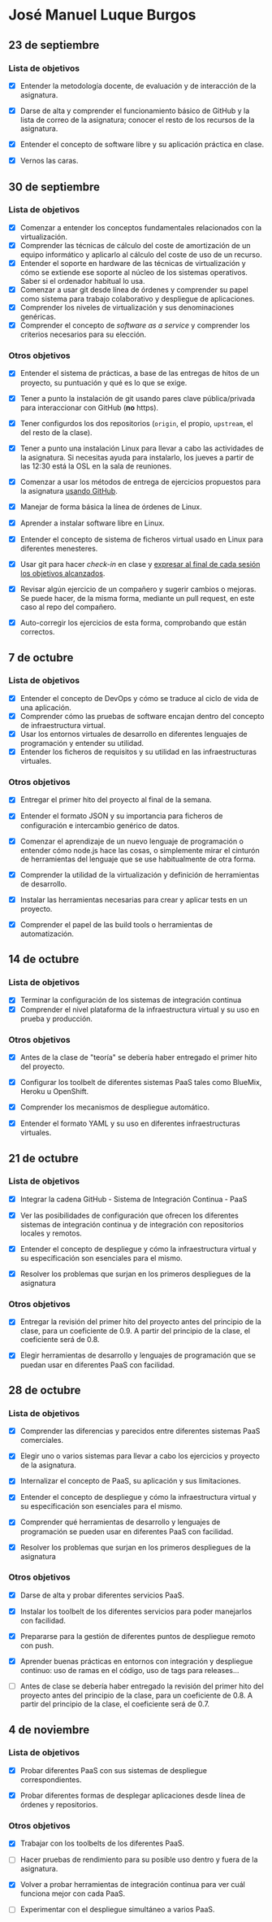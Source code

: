 # José Manuel Luque Burgos

## 23 de septiembre

### Lista de objetivos

 - [x] Entender la metodología docente, de evaluación y de interacción de la asignatura.
 - [x] Darse de alta y comprender el funcionamiento básico de GitHub y la lista de correo de la asignatura; conocer el resto de los recursos de la asignatura.
 - [x] Entender el concepto de software libre y su aplicación práctica en clase.
 - [x] Vernos las caras.


## 30 de septiembre

### Lista de objetivos

  - [x] Comenzar a entender los conceptos fundamentales relacionados con la virtualización.
  - [x] Comprender las técnicas de cálculo del coste de amortización de un equipo informático y aplicarlo al cálculo del coste de uso de un recurso.
  - [x] Entender el soporte en hardware de las técnicas de virtualización y cómo se extiende ese soporte al núcleo de los sistemas operativos. Saber si el
ordenador habitual lo usa.
  - [x] Comenzar a usar git desde línea de órdenes y comprender su papel como sistema para trabajo colaborativo y despliegue de aplicaciones.
  - [x] Comprender los niveles de virtualización y sus denominaciones genéricas.
  - [x] Comprender el concepto de *software as a service* y comprender los criterios necesarios para su elección.

### Otros objetivos

  - [x] Entender el sistema de prácticas, a base de las entregas de hitos de un proyecto, su puntuación y qué es lo que se exige.
  - [x] Tener a punto la instalación de git usando pares clave pública/privada para interaccionar con GitHub (**no** https).
  - [x] Tener configurdos los dos repositorios (`origin`, el propio, `upstream`, el del resto de la clase).
  - [x] Tener a punto una instalación Linux para llevar a cabo las actividades de la asignatura. Si necesitas ayuda para instalarlo, los jueves a partir de las
12:30 está la OSL en la sala de reuniones.
  - [x] Comenzar a usar los métodos de entrega de ejercicios propuestos para la asignatura [usando GitHub](../ejercicios/README.md).
  - [x] Manejar de forma básica la línea de órdenes de Linux.
  - [x] Aprender a instalar software libre en Linux.
  - [x] Entender el concepto de sistema de ficheros virtual usado en Linux para diferentes menesteres.
  - [x] Usar git para hacer *check-in* en clase y [expresar al final de cada sesión los objetivos alcanzados](Cumpliendo_Objetivos.md).
  - [x] Revisar algún ejercicio de un compañero y sugerir cambios o mejoras. Se puede hacer, de la misma forma, mediante un pull request, en este caso al repo del
compañero.
  - [x] Auto-corregir los ejercicios de esta forma, comprobando que están correctos.


## 7 de octubre

### Lista de objetivos

  - [x] Entender el concepto de DevOps y cómo se traduce al ciclo de vida de una aplicación.
  - [x] Comprender cómo las pruebas de software encajan dentro del concepto de infraestructura virtual.
  - [x] Usar los entornos virtuales de desarrollo en diferentes lenguajes de programación y entender su utilidad.
  - [x] Entender los ficheros de requisitos y su utilidad en las infraestructuras virtuales.

### Otros objetivos

  - [x] Entregar el primer hito del proyecto al final de la semana.
  - [x] Entender el formato JSON y su importancia para ficheros de configuración e intercambio genérico de datos.
  - [x] Comenzar el aprendizaje de un nuevo lenguaje de programación o entender cómo node.js hace las cosas, o simplemente mirar el cinturón de herramientas del lenguaje que se use habitualmente de otra forma.
  - [x] Comprender la utilidad de la virtualización y definición de herramientas de desarrollo.
  - [x] Instalar las herramientas necesarias para crear y aplicar tests en un proyecto.
  - [x] Comprender el papel de las build tools o herramientas de automatización.


## 14 de octubre

### Lista de objetivos

  - [x] Terminar la configuración de los sistemas de integración continua
  - [x] Comprender el nivel plataforma de la infraestructura virtual y su uso en prueba y producción.

### Otros objetivos

  - [x] Antes de la clase de "teoría" se debería haber entregado el primer hito del proyecto.
  - [x] Configurar los toolbelt de diferentes sistemas PaaS tales como BlueMix, Heroku u OpenShift.
  - [x] Comprender los mecanismos de despliegue automático.
  - [x] Entender el formato YAML y su uso en diferentes infraestructuras virtuales.


## 21 de octubre

### Lista de objetivos

  - [x] Integrar la cadena GitHub - Sistema de Integración Continua - PaaS
  - [x] Ver las posibilidades de configuración que ofrecen los diferentes sistemas de integración continua y de integración con repositorios locales y remotos.
  - [x] Entender el concepto de despliegue y cómo la infraestructura virtual y su especificación son esenciales para el mismo.
  - [x] Resolver los problemas que surjan en los primeros despliegues de la asignatura


### Otros objetivos
  - [x] Entregar la revisión del primer hito del proyecto antes del principio de la clase, para un coeficiente de 0.9. A partir del principio de la clase, el coeficiente será de 0.8.
  - [x] Elegir herramientas de desarrollo y lenguajes de programación que se puedan usar en diferentes PaaS con facilidad.


## 28 de octubre

### Lista de objetivos

- [x] Comprender las diferencias y parecidos entre diferentes sistemas PaaS comerciales.

- [x] Elegir uno o varios sistemas para llevar a cabo los ejercicios y proyecto de la asignatura.

- [x] Internalizar el concepto de PaaS, su aplicación y sus limitaciones.

- [x] Entender el concepto de despliegue y cómo la infraestructura virtual y su especificación son esenciales para el mismo.

- [x] Comprender qué herramientas de desarrollo y lenguajes de programación se pueden usar en diferentes PaaS con facilidad.

- [x] Resolver los problemas que surjan en los primeros despliegues de la asignatura

### Otros objetivos

- [x] Darse de alta y probar diferentes servicios PaaS.

- [x] Instalar los toolbelt de los diferentes servicios para poder manejarlos con facilidad.

- [x] Prepararse para la gestión de diferentes puntos de despliegue remoto con push.

- [x] Aprender buenas prácticas en entornos con integración y despliegue continuo: uso de ramas en el código, uso de tags para releases...

- [ ] Antes de clase se debería haber entregado la revisión del primer hito del proyecto antes del principio de la clase, para un coeficiente de 0.8. A partir del principio de la clase, el coeficiente será de 0.7.

## 4 de noviembre
### Lista de objetivos

- [x] Probar diferentes PaaS con sus sistemas de despliegue correspondientes.

- [x] Probar diferentes formas de desplegar aplicaciones desde línea de órdenes y repositorios.

### Otros objetivos

- [x] Trabajar con los toolbelts de los diferentes PaaS.

- [ ] Hacer pruebas de rendimiento para su posible uso dentro y fuera de la asignatura.

- [x] Volver a probar herramientas de integración continua para ver cuál funciona mejor con cada PaaS.

- [ ] Experimentar con el despliegue simultáneo a varios PaaS.
